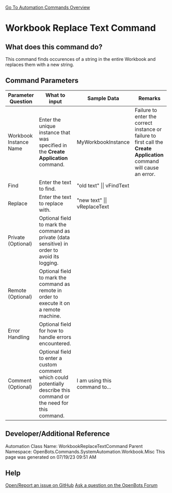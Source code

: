 <!--TITLE: Workbook Replace Text Command -->
<!-- SUBTITLE: a command in the System Automation Commands\Workbook\Misc group. -->
[Go To Automation Commands Overview](/automation-commands)


# Workbook Replace Text Command


## What does this command do?
This command finds occurences of a string in the entire Workbook and replaces them with a new string.


## Command Parameters
| Parameter Question   	| What to input  	|  Sample Data 	| Remarks  	|
| ---                    | ---               | ---           | ---       |
|Workbook Instance Name|Enter the unique instance that was specified in the **Create Application** command.|MyWorkbookInstance|Failure to enter the correct instance or failure to first call the **Create Application** command will cause an error.|
|Find|Enter the text to find.|"old text" \|\| vFindText||
|Replace|Enter the text to replace with.|"new text" \|\| vReplaceText||
|Private (Optional)|Optional field to mark the command as private (data sensitive) in order to avoid its logging.|||
|Remote (Optional)|Optional field to mark the command as remote in order to execute it on a remote machine.|||
|Error Handling|Optional field for how to handle errors encountered.|||
|Comment (Optional)|Optional field to enter a custom comment which could potentially describe this command or the need for this command.|I am using this command to...||


## Developer/Additional Reference
Automation Class Name: WorkbookReplaceTextCommand
Parent Namespace: OpenBots.Commands.SystemAutomation.Workbook.Misc
This page was generated on 07/19/23 09:51 AM


## Help
[Open/Report an issue on GitHub](https://github.com/OpenBotsAI/OpenBots.Studio/issues/new)
[Ask a question on the OpenBots Forum](https://openbots.ai/forums/)
